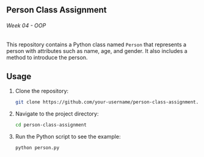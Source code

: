 ## Person Class Assignment

###### Week 04 - OOP

This repository contains a Python class named `Person` that represents a person with attributes such as name, age, and gender. It also includes a method to introduce the person.

## Usage

1. Clone the repository:

    ```bash
    git clone https://github.com/your-username/person-class-assignment.git
    ```

2. Navigate to the project directory:

    ```bash
    cd person-class-assignment
    ```

3. Run the Python script to see the example:

    ```bash
    python person.py
    ```

